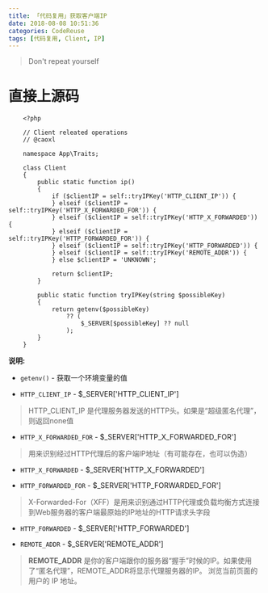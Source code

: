 ```yaml
---
title: 「代码复用」获取客户端IP
date: 2018-08-08 10:51:36
categories: CodeReuse
tags: [代码复用, Client, IP]
---
```


> Don't repeat yourself

<!-- more -->

# 直接上源码

```
    <?php
    
    // Client releated operations
    // @caoxl
    
    namespace App\Traits;
    
    class Client
    {
        public static function ip()
        {
            if ($clientIP = self::tryIPKey('HTTP_CLIENT_IP')) {
            } elseif ($clientIP = self::tryIPKey('HTTP_X_FORWARDED_FOR')) {
            } elseif ($clientIP = self::tryIPKey('HTTP_X_FORWARDED')) {
            } elseif ($clientIP = self::tryIPKey('HTTP_FORWARDED_FOR')) {
            } elseif ($clientIP = self::tryIPKey('HTTP_FORWARDED')) {
            } elseif ($clientIP = self::tryIPKey('REMOTE_ADDR')) {
            } else $clientIP = 'UNKNOWN';
    
            return $clientIP;
        }
    
        public static function tryIPKey(string $possibleKey)
        {
            return getenv($possibleKey)
                ?? (
                    $_SERVER[$possibleKey] ?? null
                );
        }
    }
```

**说明:**

- `getenv()` - 获取一个环境变量的值

- `HTTP_CLIENT_IP` - $_SERVER['HTTP_CLIENT_IP']

> HTTP_CLIENT_IP 是代理服务器发送的HTTP头。如果是“超级匿名代理”，则返回none值

- `HTTP_X_FORWARDED_FOR` - $_SERVER['HTTP_X_FORWARDED_FOR']

> 用来识别经过HTTP代理后的客户端IP地址（有可能存在，也可以伪造）

- `HTTP_X_FORWARDED` - $_SERVER['HTTP_X_FORWARDED']

- `HTTP_FORWARDED_FOR` - $_SERVER['HTTP_FORWARDED_FOR']

> X-Forwarded-For（XFF）是用来识别通过HTTP代理或负载均衡方式连接到Web服务器的客户端最原始的IP地址的HTTP请求头字段

- `HTTP_FORWARDED` - $_SERVER['HTTP_FORWARDED']

- `REMOTE_ADDR` - $_SERVER['REMOTE_ADDR']

> **REMOTE_ADDR** 是你的客户端跟你的服务器“握手”时候的IP。如果使用了“匿名代理”，REMOTE_ADDR将显示代理服务器的IP。 
> 浏览当前页面的用户的 IP 地址。